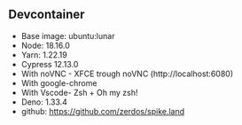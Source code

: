 ## Devcontainer

- Base image: ubuntu:lunar
- Node: 18.16.0
- Yarn: 1.22.19
- Cypress 12.13.0
- With noVNC - XFCE trough noVNC (http://localhost:6080)
- With google-chrome
- With Vscode- Zsh + Oh my zsh!
- Deno: 1.33.4
- github: https://github.com/zerdos/spike.land

